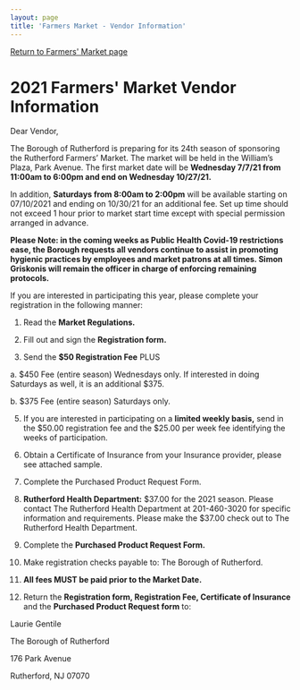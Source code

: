 ```yaml
---
layout: page
title: 'Farmers Market - Vendor Information'
---
```


[Return to Farmers' Market page](/farmers-market/)


# 2021 Farmers' Market Vendor Information


Dear Vendor,

The Borough of Rutherford is preparing for its 24th season of sponsoring the Rutherford Farmers’ Market.
The market will be held in the William’s Plaza, Park Avenue. The first market date will be **Wednesday 7/7/21 from 11:00am
to 6:00pm and end on Wednesday 10/27/21.** 

In addition, **Saturdays from 8:00am to 2:00pm** will be available starting on 07/10/2021 and ending on 10/30/21 for an additional fee. Set up time should not exceed 1 hour prior to market start time except with special permission arranged in advance.

**Please Note: in the coming weeks as Public Health Covid-19 restrictions ease, the Borough requests all vendors
continue to assist in promoting hygienic practices by employees and market patrons at all times. Simon Griskonis
will remain the officer in charge of enforcing remaining protocols.**

If you are interested in participating this year, please complete your registration in the following manner:

1. Read the **Market Regulations.**

2. Fill out and sign the **Registration form.**

3. Send the **$50 Registration Fee** PLUS

  a. $450 Fee (entire season) Wednesdays only. If interested in doing Saturdays as well, it is an additional $375.

  b. $375 Fee (entire season) Saturdays only.

5. If you are interested in participating on a **limited weekly basis,** send in the $50.00 registration fee and the $25.00 per week fee identifying the weeks of participation.

6. Obtain a Certificate of Insurance from your Insurance provider, please see attached sample.

7. Complete the Purchased Product Request Form.

8. **Rutherford Health Department:** $37.00 for the 2021 season. Please contact The Rutherford Health Department at 201-460-3020 for specific information and requirements. Please make the $37.00 check out to The Rutherford Health Department.

9. Complete the **Purchased Product Request Form.**

10. Make registration checks payable to: The Borough of Rutherford.

11. **All fees MUST be paid prior to the Market Date.**

12. Return the **Registration form, Registration Fee, Certificate of Insurance** and
the **Purchased Product Request form** to:

Laurie Gentile

The Borough of Rutherford

176 Park Avenue

Rutherford, NJ 07070

